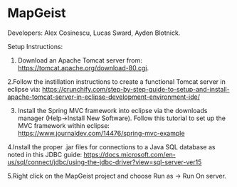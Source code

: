 # MapGeist
Developers: Alex Cosinescu, Lucas Sward, Ayden Blotnick.

Setup Instructions:
1. Download an Apache Tomcat server from: https://tomcat.apache.org/download-80.cgi. 

2.Follow the instillation instructions to create a functional 
Tomcat server in eclipse via: https://crunchify.com/step-by-step-guide-to-setup-and-install-apache-tomcat-server-in-eclipse-development-environment-ide/

3. Install the Spring MVC framework into eclipse via the downloads manager (Help->Install New Software). Follow this tutorial to set up the MVC framework within eclipse: https://www.journaldev.com/14476/spring-mvc-example

4.Install the proper .jar files for connections to a Java SQL database as noted in this JDBC guide: https://docs.microsoft.com/en-us/sql/connect/jdbc/using-the-jdbc-driver?view=sql-server-ver15

5.Right click on the MapGeist project and choose Run as -> Run On server.
